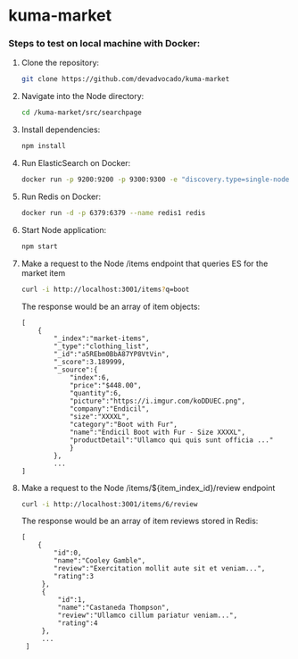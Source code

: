 # kuma-market


### Steps to test on local machine with Docker:

1. Clone the repository:
   ```sh
   git clone https://github.com/devadvocado/kuma-market
   ```
2. Navigate into the Node directory:
   ```sh
   cd /kuma-market/src/searchpage
   ```
3. Install dependencies:
   ```sh
   npm install
   ```
4. Run ElasticSearch on Docker:
   ```sh
   docker run -p 9200:9200 -p 9300:9300 -e "discovery.type=single-node" docker.elastic.co/elasticsearch/elasticsearch:7.3.2
   ```
5. Run Redis on Docker:
   ```sh
   docker run -d -p 6379:6379 --name redis1 redis
   ```
6. Start Node application:
   ```sh
   npm start
   ```
7. Make a request to the Node /items endpoint that queries ES for the market item
   ```sh
   curl -i http://localhost:3001/items?q=boot
    ```
    The response would be an array of item objects:
    ```
    [
        {
            "_index":"market-items",
            "_type":"clothing_list",
            "_id":"a5REbm0BbA87YP8VtVin",
            "_score":3.189999,
            "_source":{
                "index":6,
                "price":"$448.00",
                "quantity":6,
                "picture":"https://i.imgur.com/koDDUEC.png",
                "company":"Endicil",
                "size":"XXXXL",
                "category":"Boot with Fur",
                "name":"Endicil Boot with Fur - Size XXXXL",
                "productDetail":"Ullamco qui quis sunt officia ..."
                }
            },
            ...
    ]
    ```

8. Make a request to the Node /items/${item_index_id}/review endpoint
   ```sh
   curl -i http://localhost:3001/items/6/review
   ```
   The response would be an array of item reviews stored in Redis:
   ```
   [
       {
           "id":0,
           "name":"Cooley Gamble",
           "review":"Exercitation mollit aute sit et veniam...",
           "rating":3
        },
        {
            "id":1,
            "name":"Castaneda Thompson",
            "review":"Ullamco cillum pariatur veniam...",
            "rating":4
        },
        ...
    ]
   ```
